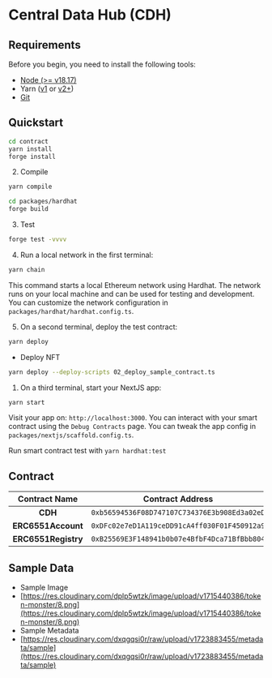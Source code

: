# Central Data Hub (CDH)

## Requirements

Before you begin, you need to install the following tools:

- [Node (>= v18.17)](https://nodejs.org/en/download/)
- Yarn ([v1](https://classic.yarnpkg.com/en/docs/install/) or [v2+](https://yarnpkg.com/getting-started/install))
- [Git](https://git-scm.com/downloads)

## Quickstart

```bash
cd contract
yarn install
forge install
```

2. Compile

```bash
yarn compile
```

```bash
cd packages/hardhat
forge build
```

3. Test

```bash
forge test -vvvv
```

4. Run a local network in the first terminal:

```bash
yarn chain
```

This command starts a local Ethereum network using Hardhat. The network runs on your local machine and can be used for testing and development. You can customize the network configuration in `packages/hardhat/hardhat.config.ts`.

5. On a second terminal, deploy the test contract:

```bash
yarn deploy
```

- Deploy NFT

```bash
yarn deploy --deploy-scripts 02_deploy_sample_contract.ts
```

1. On a third terminal, start your NextJS app:

```bash
yarn start
```

Visit your app on: `http://localhost:3000`. You can interact with your smart contract using the `Debug Contracts` page. You can tweak the app config in `packages/nextjs/scaffold.config.ts`.

Run smart contract test with `yarn hardhat:test`

## Contract

| Contract Name |               Contract Address               | Explorer |
| :-----------: | :------------------------------------------: | :------: |
|    **CDH**    | `0xb56594536F08D747107C734376E3b908Ed3a02eD` | https://testnet.crossvaluescan.com/address/0xb56594536F08D747107C734376E3b908Ed3a02eD |
|    **ERC6551Account**    | `0xDFc02e7eD1A119ceDD91cA4ff030F01F450912a9` | https://testnet.crossvaluescan.com/address/0xDFc02e7eD1A119ceDD91cA4ff030F01F450912a9 |
|    **ERC6551Registry**    | `0xB25569E3F148941b0b07e4BfbF4Dca71BfBbb804` | https://testnet.crossvaluescan.com/address/0xB25569E3F148941b0b07e4BfbF4Dca71BfBbb804 |

## Sample Data

- Sample Image
- [https://res.cloudinary.com/dplp5wtzk/image/upload/v1715440386/token-monster/8.png](https://res.cloudinary.com/dplp5wtzk/image/upload/v1715440386/token-monster/8.png)
- Sample Metadata
- [https://res.cloudinary.com/dxqgqsi0r/raw/upload/v1723883455/metadata/sample](https://res.cloudinary.com/dxqgqsi0r/raw/upload/v1723883455/metadata/sample)
